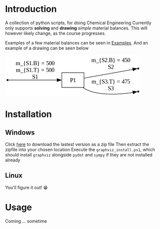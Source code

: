 # Introduction

A collection of python scripts, for doing Chemical Engineering
Currently only supports **solving** and **drawing** *simple* material balances.
This will however likely change, as the course progresses.

Examples of a few material balances can be seen in [Examples](/examples). And an example of a drawing can be seen below

![drawing of example4.2-2](/examples/example4.2-2.png)

# Installation
## Windows
Click [here](https://github.com/Mikbrosim/ChemicalEngineering/archive/refs/heads/main.zip) to download the lastest version as a zip file
Then extract the zipfile into your chosen location
Execute the `graphviz_install.ps1`, which should install `graphviz` alongside `pydot` and `sympy` if they are not installed already


## Linux
You'll figure it out! 😁

# Usage
Coming ... sometime